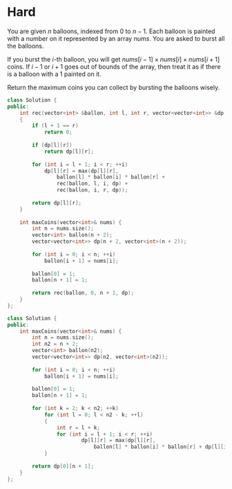 # Hard

You are given $n$ balloons, indexed from $0$ to $n - 1$. Each balloon is painted with a number on it represented by an array $nums$. You are asked to burst all the balloons.

If you burst the $i$-th balloon, you will get $nums[i - 1] \times nums[i] \times nums[i + 1]$ coins. If $i - 1$ or $i + 1$ goes out of bounds of the array, then treat it as if there is a balloon with a $1$ painted on it.

Return the maximum coins you can collect by bursting the balloons wisely.

```cpp
class Solution {
public:
    int rec(vector<int> &ballon, int l, int r, vector<vector<int>> &dp)
    {
        if (l + 1 == r)
            return 0;
        
        if (dp[l][r])
            return dp[l][r];
        
        for (int i = l + 1; i < r; ++i)
            dp[l][r] = max(dp[l][r], 
                ballon[l] * ballon[i] * ballon[r] + 
                rec(ballon, l, i, dp) +
                rec(ballon, i, r, dp));
        
        return dp[l][r];
    }
    
    int maxCoins(vector<int>& nums) {
        int n = nums.size();
        vector<int> ballon(n + 2);
        vector<vector<int>> dp(n + 2, vector<int>(n + 2));
        
        for (int i = 0; i < n; ++i)
            ballon[i + 1] = nums[i];
        
        ballon[0] = 1;
        ballon[n + 1] = 1;
        
        return rec(ballon, 0, n + 1, dp);
    }
};
```

```cpp
class Solution {
public:
    int maxCoins(vector<int>& nums) {
        int n = nums.size();
        int n2 = n + 2;
        vector<int> ballon(n2);
        vector<vector<int>> dp(n2, vector<int>(n2));
        
        for (int i = 0; i < n; ++i)
            ballon[i + 1] = nums[i];
        
        ballon[0] = 1;
        ballon[n + 1] = 1;
        
        for (int k = 2; k < n2; ++k)
            for (int l = 0; l < n2 - k; ++l)
            {
                int r = l + k;
                for (int i = l + 1; i < r; ++i)
                        dp[l][r] = max(dp[l][r], 
                            ballon[l] * ballon[i] * ballon[r] + dp[l][i] + dp[i][r]);
            }
        
        return dp[0][n + 1];
    }
};
```
